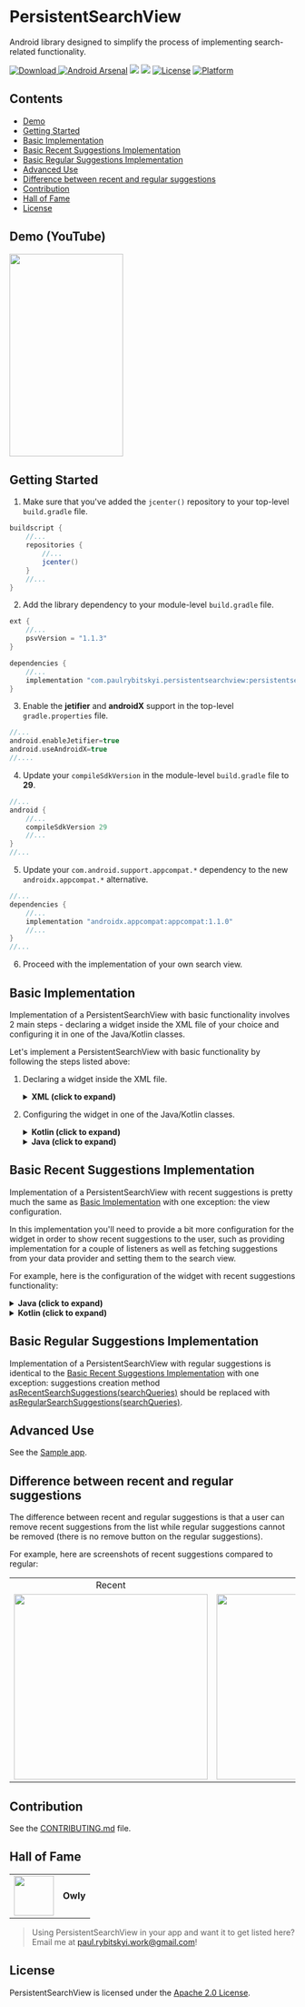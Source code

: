 # PersistentSearchView
Android library designed to simplify the process of implementing search-related functionality.

[ ![Download](https://api.bintray.com/packages/mars885/maven/persistentsearchview/images/download.svg) ](https://bintray.com/mars885/maven/persistentsearchview/_latestVersion)
[![Android Arsenal](https://img.shields.io/badge/Android%20Arsenal-PersistentSearchView-brightgreen.svg?style=flat)](https://android-arsenal.com/details/1/7102)
![](https://travis-ci.org/mars885/persistent-search-view.svg?branch=master)
![](https://img.shields.io/badge/API-21%2B-orange.svg?style=flat)
[![License](https://img.shields.io/badge/License-Apache%202.0-blue.svg)](https://opensource.org/licenses/Apache-2.0)
[![Platform](https://img.shields.io/badge/platform-Android-green.svg)](http://developer.android.com/index.html)

## Contents

* [Demo](#demo-youtube)
* [Getting Started](#getting-started)
* [Basic Implementation](#basic-implementation)
* [Basic Recent Suggestions Implementation](#basic-recent-suggestions-implementation)
* [Basic Regular Suggestions Implementation](#basic-regular-suggestions-implementation)
* [Advanced Use](#advanced-use)
* [Difference between recent and regular suggestions](#difference-between-recent-and-regular-suggestions)
* [Contribution](#contribution)
* [Hall of Fame](#hall-of-fame)
* [License](#license)

## Demo (YouTube)

<a href="https://www.youtube.com/watch?v=t6AgY0hYJHU">
<img src="https://farm2.staticflickr.com/1834/43887730932_e834c4de7c_h.jpg" width="200" height="356"/>
</a>

## Getting Started

1. Make sure that you've added the `jcenter()` repository to your top-level `build.gradle` file.

````groovy
buildscript {
    //...
    repositories {
        //...
        jcenter()
    }
    //...
}
````

2. Add the library dependency to your module-level `build.gradle` file. 

````groovy
ext {
    //...
    psvVersion = "1.1.3"
}

dependencies {
    //...
    implementation "com.paulrybitskyi.persistentsearchview:persistentsearchview:$psvVersion"
}
````

3. Enable the **jetifier** and **androidX** support in the top-level `gradle.properties` file.

````groovy
//...
android.enableJetifier=true
android.useAndroidX=true
//....
````

4. Update your `compileSdkVersion` in the module-level `build.gradle` file to **29**.

````groovy
//...
android {
    //...
    compileSdkVersion 29
    //...
}
//...
````

5. Update your `com.android.support.appcompat.*` dependency to the new `androidx.appcompat.*` alternative.

````groovy
//...
dependencies {
    //...
    implementation "androidx.appcompat:appcompat:1.1.0"
    //...
}
//...
````
6. Proceed with the implementation of your own search view.

## Basic Implementation

Implementation of a PersistentSearchView with basic functionality involves 2 main steps - declaring a widget inside the XML file of your choice and configuring it in one of the Java/Kotlin classes.

Let's implement a PersistentSearchView with basic functionality by following the steps listed above:

1. Declaring a widget inside the XML file.

    <details><summary><b>XML (click to expand)</b></summary>
    <p>

    ````xml
    <?xml version="1.0" encoding="utf-8"?>
    <RelativeLayout
        xmlns:android="http://schemas.android.com/apk/res/android"
        xmlns:app="http://schemas.android.com/apk/res-auto"
        android:layout_width="match_parent"
        android:layout_height="match_parent">

        <!-- Other widgets here -->

        <com.paulrybitskyi.persistentsearchview.PersistentSearchView
            android:id="@+id/persistentSearchView"
            android:layout_width="match_parent"
            android:layout_height="wrap_content"
            android:paddingTop="4dp"
            android:paddingLeft="4dp"
            android:paddingStart="4dp"
            android:paddingRight="4dp"
            android:paddingEnd="4dp"/>

    </RelativeLayout>
    ````
    </p></details>

2. Configuring the widget in one of the Java/Kotlin classes.

    <details><summary><b>Kotlin (click to expand)</b></summary>
    <p>

    ````kotlin
    override fun onCreate(savedInstanceState: Bundle?) {
        super.onCreate(savedInstanceState)
        setContentView(R.layout.demo_activity_layout)

        //...

        with(persistentSearchView) {
            setOnLeftBtnClickListener {
                // Handle the left button click
            }
            setOnClearInputBtnClickListener {
                // Handle the clear input button click
            }

            // Setting a delegate for the voice recognition input
            setVoiceRecognitionDelegate(VoiceRecognitionDelegate(this@DemoActivity))

            setOnSearchConfirmedListener { searchView, query ->
                // Handle a search confirmation. This is the place where you'd
                // want to perform a search against your data provider.
            }

            // Disabling the suggestions since they are unused in
            // the simple implementation
            setSuggestionsDisabled(true)
        }
    }


    //...


    override fun onActivityResult(requestCode: Int, resultCode: Int, data: Intent?) {
        super.onActivityResult(requestCode, resultCode, data)

        // Calling the voice recognition delegate to properly handle voice input results
        VoiceRecognitionDelegate.handleResult(persistentSearchView, requestCode, resultCode, data)
    }
    ````

    </p></details>

    <details><summary><b>Java (click to expand)</b></summary>
    <p>

    ````java
    @Override
    protected void onCreate(Bundle savedInstanceState) {
        super.onCreate(savedInstanceState);
        setContentView(R.layout.demo_activity_layout);

        //...

        persistentSearchView.setOnLeftBtnClickListener(new OnClickListener() {

            @Override
            public void onClick(View view) {
                // Handle the left button click
            }

        });

        persistentSearchView.setOnClearInputBtnClickListener(new OnClickListener() {

            @Override
            public void onClick(View view) {
                // Handle the clear input button click
            }

        });

        // Setting a delegate for the voice recognition input
        persistentSearchView.setVoiceRecognitionDelegate(new VoiceRecognitionDelegate(this));

        persistentSearchView.setOnSearchConfirmedListener(new OnSearchConfirmedListener() {

            @Override
            public void onSearchConfirmed(PersistentSearchView searchView, String query) {
                // Handle a search confirmation. This is the place where you'd
                // want to perform a search against your data provider.
            }

        });

        // Disabling the suggestions since they are unused in
        // the simple implementation
        persistentSearchView.setSuggestionsDisabled();
    }


    //...


    @Override
    protected fun onActivityResult(int requestCode, int resultCode, Intent data) {
        super.onActivityResult(requestCode, resultCode, data);

        // Calling the voice recognition delegate to properly handle voice input results
        VoiceRecognitionDelegate.handleResult(persistentSearchView, requestCode, resultCode, data);
    }
    ````

    </p></details>

## Basic Recent Suggestions Implementation

Implementation of a PersistentSearchView with recent suggestions is pretty much the same as [Basic Implementation](#basic-implementation) with one exception: the view configuration.

In this implementation you'll need to provide a bit more configuration for the widget in order to show recent suggestions to the user, such as providing implementation for a couple of listeners as well as fetching suggestions from your data provider and setting them to the search view.

For example, here is the configuration of the widget with recent suggestions functionality:

<details><summary><b>Java (click to expand)</b></summary>
<p>

````java
@Override
protected void onCreate(Bundle savedInstanceState) {
    super.onCreate(savedInstanceState);
    setContentView(R.layout.demo_activity_layout);

    //...

    persistentSearchView.setOnLeftBtnClickListener(new OnClickListener() {
        
        @Override
        public void onClick(View view) {
            // Handle the left button click
        }

    });

    persistentSearchView.setOnClearInputBtnClickListener(new OnClickListener() {
        
        @Override
        public void onClick(View view) {
            // Handle the clear input button click
        }

    });

    // Setting a delegate for the voice recognition input
    persistentSearchView.setVoiceRecognitionDelegate(new VoiceRecognitionDelegate(this));

    persistentSearchView.setOnSearchConfirmedListener(new OnSearchConfirmedListener() {

        @Override
        public void onSearchConfirmed(PersistentSearchView searchView, String query) {
            // Handle a search confirmation. This is the place where you'd
            // want to save a new query and perform a search against your
            // data provider.
        }

    });

    persistentSearchView.setOnSearchQueryChangeListener(new OnSearchQueryChangeListener() {
        
        @Override
        public void onSearchQueryChanged(PersistentSearchView searchView, String oldQuery, String newQuery) {
            // Handle a search query change. This is the place where you'd
            // want load new suggestions based on the newQuery parameter.
        }

    });

    persistentSearchView.setOnSuggestionChangeListener(new OnSuggestionChangeListener() {

        @Override
        public void onSuggestionPicked(SuggestionItem suggestion) {
            // Handle a suggestion pick event. This is the place where you'd
            // want to perform a search against your data provider.
        }

        @Override
        public void onSuggestionRemoved(SuggestionItem suggestion) {
            // Handle a suggestion remove event. This is the place where
            // you'd want to remove the suggestion from your data provider.
        }

    });
}
	

//...


@Override
public void onResume() {
    super.onResume();

    List<String> searchQueries = null;

    // Fetching the search queries from the data provider
    if(persistentSearchView.isInputQueryEmpty) {
        searchQueries = mDataProvider.getInitialSearchQueries();
    } else {
        searchQueries = mDataProvider.getSuggestionsForQuery(persistentSearchView.inputQuery);
    }

    // Converting them to recent suggestions and setting them to the widget
    persistentSearchView.setSuggestions(SuggestionCreationUtil.asRecentSearchSuggestions(searchQueries), false);
}

	
//...


@Override
protected fun onActivityResult(int requestCode, int resultCode, Intent data) {
    super.onActivityResult(requestCode, resultCode, data);

    // Calling the voice recognition delegate to properly handle voice input results
    VoiceRecognitionDelegate.handleResult(persistentSearchView, requestCode, resultCode, data);
}
````

</p></details>

<details><summary><b>Kotlin (click to expand)</b></summary>
<p>

````kotlin
override fun onCreate(savedInstanceState: Bundle?) {
    super.onCreate(savedInstanceState)
    setContentView(R.layout.demo_activity_layout)

    //...

    with(persistentSearchView) {
        setOnLeftBtnClickListener {
            // Handle the left button click
        }
        setOnClearInputBtnClickListener {
            // Handle the clear input button click
        }

        // Setting a delegate for the voice recognition input
        setVoiceRecognitionDelegate(VoiceRecognitionDelegate(this@DemoActivity))

        setOnSearchConfirmedListener { searchView, query ->
            // Handle a search confirmation. This is the place where you'd
            // want to save a new query and perform a search against your
            // data provider.
        }

        setOnSearchQueryChangeListener { searchView, oldQuery, newQuery ->
            // Handle a search query change. This is the place where you'd
            // want load new suggestions based on the newQuery parameter.
        }

        setOnSuggestionChangeListener(object : OnSuggestionChangeListener {

            override fun onSuggestionPicked(suggestion: SuggestionItem) {
                // Handle a suggestion pick event. This is the place where you'd
                // want to perform a search against your data provider.
            }

            override fun onSuggestionRemoved(suggestion: SuggestionItem) {
                // Handle a suggestion remove event. This is the place where
                // you'd want to remove the suggestion from your data provider.
            }

        })
    }
}


//...


override fun onResume() {
    super.onResume()

    // Fetching the search queries from the data provider
    val searchQueries = if(persistentSearchView.isInputQueryEmpty) {
        mDataProvider.getInitialSearchQueries()
    } else {
        mDataProvider.getSuggestionsForQuery(persistentSearchView.inputQuery)
    }

    // Converting them to recent suggestions and setting them to the widget
    persistentSearchView.setSuggestions(SuggestionCreationUtil.asRecentSearchSuggestions(searchQueries), false)
}


//...


override fun onActivityResult(requestCode: Int, resultCode: Int, data: Intent?) {
    super.onActivityResult(requestCode, resultCode, data)

    // Calling the voice recognition delegate to properly handle voice input results
    VoiceRecognitionDelegate.handleResult(persistentSearchView, requestCode, resultCode, data)
}
````

</p></details>

## Basic Regular Suggestions Implementation

Implementation of a PersistentSearchView with regular suggestions is identical to the [Basic Recent Suggestions Implementation](#basic-recent-suggestions-implementation) with one exception: suggestions creation method [asRecentSearchSuggestions(searchQueries)](https://github.com/mars885/persistentsearchview/blob/master/persistentsearchview/src/main/java/com/paulrybitskyi/persistentsearchview/utils/SuggestionCreationUtil.java#L47) should be replaced with [asRegularSearchSuggestions(searchQueries)](https://github.com/mars885/persistentsearchview/blob/master/persistentsearchview/src/main/java/com/paulrybitskyi/persistentsearchview/utils/SuggestionCreationUtil.java#L62).

## Advanced Use

See the [Sample app](https://github.com/mars885/persistentsearchview/tree/master/sample).

## Difference between recent and regular suggestions

The difference between recent and regular suggestions is that a user can remove recent suggestions from the list while regular suggestions cannot be removed (there is no remove button on the regular suggestions).

For example, here are screenshots of recent suggestions compared to regular:

<table>
	<tbody>
		<tr>
			<td align="center">Recent</td>
			<td align="center">Regular</td>
		</tr>
		<tr>
			<td align="center">
				<img src="https://farm2.staticflickr.com/1780/43231286544_50d547b9ee_b.jpg" width="341" height="326"/>
			</td>
			<td align="center">
				<img src="https://farm2.staticflickr.com/1815/30081446258_dc4bc1b301_b.jpg" width="341" height="326"/>
			</td>
		</tr>
	</tbody>
</table>

## Contribution

See the [CONTRIBUTING.md](CONTRIBUTING.md) file.

## Hall of Fame

<table>
    <tbody>
        <tr>
            <td align="center">
                <a href="https://play.google.com/store/apps/details?id=com.arthurivanets.owly">
	                <img src="https://lh3.googleusercontent.com/FHaz_qNghV02MpQBEnR4K3yVGsbS_0qcUsEHidzfujI3V01zyLp6yo7oK0-ymILdRk9k=s360" width="70" height="70"/>
                </a>
            </td>
            <td align="center"><b>Owly</b></td>
        </tr>
    </tbody>
</table>

> Using PersistentSearchView in your app and want it to get listed here? Email me at paul.rybitskyi.work@gmail.com!

## License

PersistentSearchView is licensed under the [Apache 2.0 License](LICENSE).
